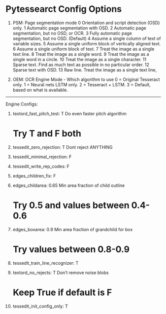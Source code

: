 # Pytessearct Config Options

1. PSM: Page segmentation mode
    0    Orientation and script detection (OSD) only.
    1    Automatic page segmentation with OSD.
    2    Automatic page segmentation, but no OSD, or OCR.
    3    Fully automatic page segmentation, but no OSD. (Default)
    4    Assume a single column of text of variable sizes.
    5    Assume a single uniform block of vertically aligned text.
    6    Assume a single uniform block of text.
    7    Treat the image as a single text line.
    8    Treat the image as a single word.
    9    Treat the image as a single word in a circle.
    10    Treat the image as a single character.
    11    Sparse text. Find as much text as possible in no particular order.
    12    Sparse text with OSD.
    13    Raw line. Treat the image as a single text line,

2. OEM: OCR Engine Mode - Which algorithm to use
    0 = Original Tesseract only.
    1 = Neural nets LSTM only.
    2 = Tesseract + LSTM.
    3 = Default, based on what is available.

--------------
Engine Configs:

1. textord_fast_pitch_test:	T
    Do even faster pitch algorithm
    # Try T and F both

2. tessedit_zero_rejection: T
    Dont reject ANYTHING

3. tessedit_minimal_rejection: F
4. tessedit_write_rep_codes: F
5. edges_children_fix: F

6. edges_childarea: 0.65
    Min area fraction of child outline
    # Try 0.5 and values between 0.4-0.6

7. edges_boxarea: 0.9
    Min area fraction of grandchild for box
    # Try values between 0.8-0.9

8. tessedit_train_line_recognizer: T

9. textord_no_rejects: T
    Don’t remove noise blobs
    # Keep True if default is F
    
10. tessedit_init_config_only: T
